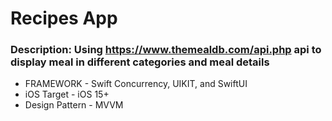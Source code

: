 # Recipes App
### Description: Using https://www.themealdb.com/api.php api to display meal in different categories and meal details

* FRAMEWORK - Swift Concurrency, UIKIT, and SwiftUI
* iOS Target - iOS 15+
* Design Pattern - MVVM
